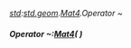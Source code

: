 _[std](../../modules/std/std-module.md):[std.geom](../../modules/std/std-geom.md).[Mat4<T>](../../modules/std/std-geom-mat4.md).Operator ~_
##### Operator ~:[Mat4](../../modules/std/std-geom-mat4.md)<T>(  )
